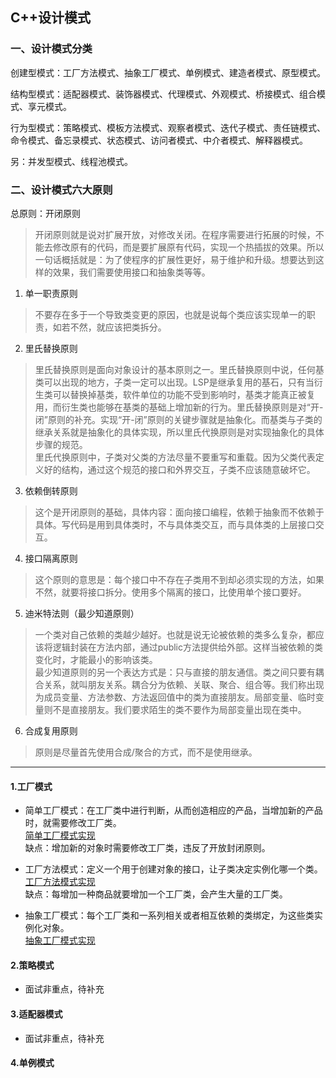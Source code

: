 ## C++设计模式

### 一、设计模式分类
创建型模式：工厂方法模式、抽象工厂模式、单例模式、建造者模式、原型模式。

结构型模式：适配器模式、装饰器模式、代理模式、外观模式、桥接模式、组合模式、享元模式。

行为型模式：策略模式、模板方法模式、观察者模式、迭代子模式、责任链模式、命令模式、备忘录模式、状态模式、访问者模式、中介者模式、解释器模式。

另：并发型模式、线程池模式。

### 二、设计模式六大原则
总原则：开闭原则
    
>开闭原则就是说对扩展开放，对修改关闭。在程序需要进行拓展的时候，不能去修改原有的代码，而是要扩展原有代码，实现一个热插拔的效果。所以一句话概括就是：为了使程序的扩展性更好，易于维护和升级。想要达到这样的效果，我们需要使用接口和抽象类等等。

1. 单一职责原则
>不要存在多于一个导致类变更的原因，也就是说每个类应该实现单一的职责，如若不然，就应该把类拆分。

2. 里氏替换原则
>里氏替换原则是面向对象设计的基本原则之一。里氏替换原则中说，任何基类可以出现的地方，子类一定可以出现。LSP是继承复用的基石，只有当衍生类可以替换掉基类，软件单位的功能不受到影响时，基类才能真正被复用，而衍生类也能够在基类的基础上增加新的行为。里氏替换原则是对“开-闭”原则的补充。实现“开-闭”原则的关键步骤就是抽象化。而基类与子类的继承关系就是抽象化的具体实现，所以里氏代换原则是对实现抽象化的具体步骤的规范。  
里氏代换原则中，子类对父类的方法尽量不要重写和重载。因为父类代表定义好的结构，通过这个规范的接口和外界交互，子类不应该随意破坏它。

3. 依赖倒转原则
>这个是开闭原则的基础，具体内容：面向接口编程，依赖于抽象而不依赖于具体。写代码是用到具体类时，不与具体类交互，而与具体类的上层接口交互。

4. 接口隔离原则
>这个原则的意思是：每个接口中不存在子类用不到却必须实现的方法，如果不然，就要将接口拆分。使用多个隔离的接口，比使用单个接口要好。

5. 迪米特法则（最少知道原则）
>一个类对自己依赖的类越少越好。也就是说无论被依赖的类多么复杂，都应该将逻辑封装在方法内部，通过public方法提供给外部。这样当被依赖的类变化时，才能最小的影响该类。   
最少知道原则的另一个表达方式是：只与直接的朋友通信。类之间只要有耦合关系，就叫朋友关系。耦合分为依赖、关联、聚合、组合等。我们称出现为成员变量、方法参数、方法返回值中的类为直接朋友。局部变量、临时变量则不是直接朋友。我们要求陌生的类不要作为局部变量出现在类中。

6. 合成复用原则
>原则是尽量首先使用合成/聚合的方式，而不是使用继承。


---

#### 1.工厂模式

- 简单工厂模式：在工厂类中进行判断，从而创造相应的产品，当增加新的产品时，就需要修改工厂类。    
[简单工厂模式实现](./SimpleFactory.cpp)     
缺点：增加新的对象时需要修改工厂类，违反了开放封闭原则。

- 工厂方法模式：定义一个用于创建对象的接口，让子类决定实例化哪一个类。  
[工厂方法模式实现](./FactoryMethod.cpp)     
缺点：每增加一种商品就要增加一个工厂类，会产生大量的工厂类。

- 抽象工厂模式：每个工厂类和一系列相关或者相互依赖的类绑定，为这些类实例化对象。    
[抽象工厂模式实现](./AbstractFactory.cpp)

#### 2.策略模式
- 面试非重点，待补充

#### 3.适配器模式
- 面试非重点，待补充

#### 4.单例模式

